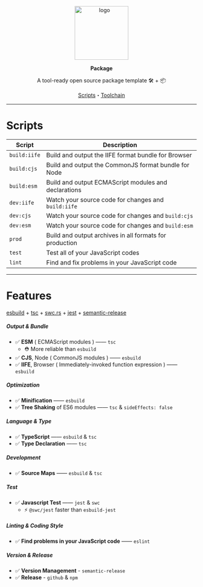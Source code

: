 <br><br>
<div align="center">

<p align="center">
    <img src="https://raw.githubusercontent.com/master-co/package/document/images/logo-and-text.svg" alt="logo" width="142">
</p>
<p align="center">
    <b>Package</b>
</p>
<p align="center">A tool-ready open source package template 🛠 + 📦</p>

<!-- Badges -->
<!-- [![MIT License](https://flat.badgen.net/github/license/master-co/package?color=yellow)](https://github.com/master-co/package/blob/main/LICENSE)
[![Latest Release](https://flat.badgen.net/npm/v/@master/package?icon=npm&label&color=yellow)](https://www.npmjs.com/package/@master/package)
[![Bundle Size](https://flat.badgen.net/bundlephobia/minzip/@master/package?icon=packagephobia&label&color=yellow)](https://bundlephobia.com/package/@master/package 'gzip bundle size (including dependencies)')
[![Package Size](https://flat.badgen.net/badgesize/brotli/https://cdn.jsdelivr.net/npm/@master/package?icon=jsdelivr&label&color=yellow)](https://unpkg.com/@master/package 'brotli package size (without dependencies)')
[![Documentation](https://flat.badgen.net/badge/icon/Documentation?icon=awesome&label&color=yellow)](https://package.master.co)
[![Github](https://flat.badgen.net/badge/icon/master-co%2Fpackage?icon=github&label&color=yellow)](https://github.com/master-co/package)
[![Discord](https://flat.badgen.net/badge/icon/discord?icon=discord&label&color=yellow)](https://discord.gg/sZNKpAAAw6)
[![CI](https://flat.badgen.net/github/status/master-co/package/main/ci/circleci?icon=circleci)](https://circleci.com/gh/master-co/workflows/package/tree/main) -->

[Scripts](#scripts)・[Toolchain](#toolchain)

</div>


---

# Scripts
| Script       | Description                                             |
| ------------ | ------------------------------------------------------- |
| `build:iife` | Build and output the IIFE format bundle for Browser     |
| `build:cjs`  | Build and output the CommonJS format bundle for Node    |
| `build:esm`  | Build and output ECMAScript modules and declarations    |
| `dev:iife`   | Watch your source code for changes and `build:iife`     |
| `dev:cjs`    | Watch your source code for changes and `build:cjs`      |
| `dev:esm`    | Watch your source code for changes and `build:esm`      |
| `prod`       | Build and output archives in all formats for production |
| `test`       | Test all of your JavaScript codes                       |
| `lint`       | Find and fix problems in your JavaScript code           |

---

# Features

[esbuild](https://esbuild.github.io) +
[tsc](https://www.typescriptlang.org/docs/handbook/compiler-options.html) +
[swc.rs](https://swc.rs) +
[jest](https://jestjs.io) +
[semantic-release](https://semantic-release.gitbook.io)

##### Output & Bundle
- ✅ **ESM** ( ECMAScript modules ) —— `tsc`
  - ⛑ More reliable than `esbuild`
- ✅ **CJS**, Node ( CommonJS modules ) —— `esbuild`
- ✅ **IIFE**, Browser ( Immediately-invoked function expression ) —— `esbuild`

##### Optimization
- ✅ **Minification** —— `esbuild`
- ✅ **Tree Shaking** of ES6 modules —— `tsc` & `sideEffects: false`

##### Language & Type
- ✅ **TypeScript** —— `esbuild` & `tsc`
- ✅ **Type Declaration** —— `tsc`

##### Development
- ✅ **Source Maps** —— `esbuild` & `tsc`

##### Test
- ✅ **Javascript Test** —— `jest` & `swc`
  - ⚡️ `@swc/jest` faster than `esbuild-jest`

##### Linting & Coding Style
- ✅ **Find problems in your JavaScript code** —— `eslint`

##### Version & Release
- ✅ **Version Management** - `semantic-release`
- ✅ **Release** - `github` & `npm`
